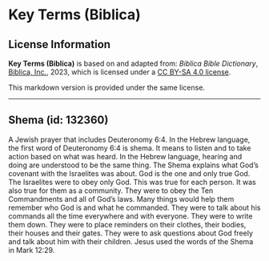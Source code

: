 # Key Terms (Biblica)

## License Information

**Key Terms (Biblica)** is based on and adapted from: _Biblica Bible Dictionary_, [Biblica, Inc.](https://www.biblica.com/), 2023, which is licensed under a [CC BY-SA 4.0 license](https://creativecommons.org/licenses/by-sa/4.0/legalcode.en).

This markdown version is provided under the same license.



--------------------------------

## Shema (id: 132360)

A Jewish prayer that includes Deuteronomy 6:4\. In the Hebrew language, the first word of Deuteronomy 6:4 is shema. It means to listen and to take action based on what was heard. In the Hebrew language, hearing and doing are understood to be the same thing. The Shema explains what God’s covenant with the Israelites was about. God is the one and only true God. The Israelites were to obey only God. This was true for each person. It was also true for them as a community. They were to obey the Ten Commandments and all of God’s laws. Many things would help them remember who God is and what he commanded. They were to talk about his commands all the time everywhere and with everyone. They were to write them down. They were to place reminders on their clothes, their bodies, their houses and their gates. They were to ask questions about God freely and talk about him with their children. Jesus used the words of the Shema in Mark 12:29\.


